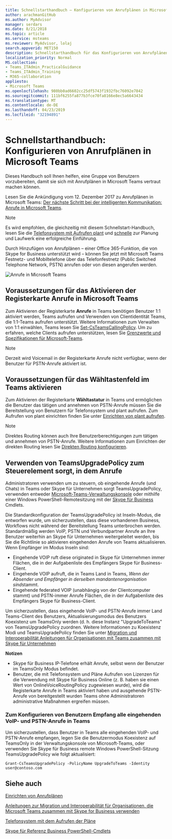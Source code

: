 ```yaml
---
title: Schnellstarthandbuch – Konfigurieren von Anrufplänen in Microsoft Teams
author: arachmanGitHub
ms.author: MyAdvisor
manager: serdars
ms.date: 8/21/2018
ms.topic: article
ms.service: msteams
ms.reviewer: MyAdvisor, lolaj
search.appverid: MET150
description: Schnellstarthandbuch für das Konfigurieren von Anrufplänen in Microsoft Teams
localization_priority: Normal
MS.collection:
- Teams_ITAdmin_PracticalGuidance
- Teams_ITAdmin_Training
- M365-collaboration
appliesto:
- Microsoft Teams
ms.openlocfilehash: 980bb0ad6602cc25df5743f1932fbc76092e7842
ms.sourcegitcommit: 111bf6255fa877b3fce70fa8166e8ec5a6643434
ms.translationtype: MT
ms.contentlocale: de-DE
ms.lasthandoff: 04/23/2019
ms.locfileid: "32194891"
---
```

<a name="quick-start-guide-configuring-calling-plans-in-microsoft-teams"></a>Schnellstarthandbuch: Konfigurieren von Anrufplänen in Microsoft Teams
==============================================================

Dieses Handbuch soll Ihnen helfen, eine Gruppe von Benutzern vorzubereiten, damit sie sich mit Anrufplänen in Microsoft Teams vertraut machen können.

Lesen Sie die Ankündigung vom 12. Dezember 2017 zu Anrufplänen in Microsoft Teams: [Der nächste Schritt bei der intelligenten Kommunikation: Anrufe in Microsoft Teams](https://aka.ms/ipyqus).

> [!NOTE]
> Es wird empfohlen, die gleichzeitig mit diesem Schnellstart-Handbuch, lesen Sie die [Telefonsystem mit Aufrufen plant](calling-plan-landing-page.md) und [schnelle](https://aka.ms/cloudvoice) zur Planung und Laufwerk eine erfolgreiche Einführung.

Durch Hinzufügen von Anrufplänen – einer Office 365-Funktion, die von Skype for Business unterstützt wird – können Sie jetzt mit Microsoft Teams Festnetz- und Mobiltelefone über das Telefonfestnetz (Public Switched Telephone Network, PSTN) anrufen oder von diesen angerufen werden.

![Anrufe in Microsoft Teams](media/Calling_in_Teams.png)
## <a name="prerequisites-for-enabling-the-calls-tab-in-teams"></a>Voraussetzungen für das Aktivieren der Registerkarte **Anrufe** in Microsoft Teams
Zum Aktivieren der Registerkarte **Anrufe** in Teams benötigen Benutzer 1:1 aktiviert werden, Teams aufrufen und Verwenden von Clientidentität Teams, die 1:1-Teams aufrufen unterstützt. Weitere Informationen zum Verwalten von 1:1 einwählen, Teams lesen Sie [Set-CsTeamsCallingPolicy](https://docs.microsoft.com/powershell/module/skype/set-csteamscallingpolicy?view=skype-ps). Um zu erfahren, welche Clients aufrufen unterstützen, lesen Sie [Grenzwerte und Spezifikationen für Microsoft-Teams](https://docs.microsoft.com/microsoftteams/limits-specifications-teams).

> [!NOTE]
> Derzeit wird Voicemail in der Registerkarte Anrufe nicht verfügbar, wenn der Benutzer für PSTN-Anrufe aktiviert ist. 

## <a name="prerequisites-for-enabling-the-dial-pad-in-teams"></a>Voraussetzungen für das **Wähltastenfeld** im Teams aktivieren
Zum Aktivieren der Registerkarte **Wähltastatur** in Teams und ermöglichen die Benutzer das tätigen und annehmen von PSTN-Anrufe müssen Sie die Bereitstellung von Benutzern für Telefonsystem und plant aufrufen. Zum Aufrufen von plant einrichten finden Sie unter [Einrichten von plant aufrufen](https://docs.microsoft.com/microsoftteams/set-up-calling-plans).

> [!NOTE]
> Direktes Routing können auch Ihre Benutzerberechtigungen zum tätigen und annehmen von PSTN-Anrufe. Weitere Informationen zum Einrichten der direkten Routing lesen Sie [Direkten Routing konfigurieren](https://docs.microsoft.com/microsoftteams/direct-routing-configure).

## <a name="using-teamsupgradepolicy-to-control-where-calls-land"></a>Verwenden von TeamsUpgradePolicy zum Steuerelement sorgt, in dem Anrufe
Administratoren verwenden um zu steuern, ob eingehende Anrufe (und Chats) in Teams oder Skype für Unternehmen sorgt TeamsUpgradePolicy, verwenden entweder [Microsoft-Teams-Verwaltungskonsole](https://aka.ms/teamsadmincenter) oder mithilfe einer Windows PowerShell-Remotesitzung mit der [Skype für Business](https://docs.microsoft.com/powershell/module/skype) Cmdlets.


Die Standardkonfiguration der TeamsUpgradePolicy ist Inseln-Modus, die entworfen wurde, um sicherzustellen, dass diese vorhandenen Business, Workflows nicht während der Bereitstellung Teams unterbrochen werden. Standardmäßig werden VoIP, PSTN und Verbundpartner Anrufe an Ihre Benutzer weiterhin an Skype für Unternehmen weitergeleitet werden, bis Sie die Richtlinie so aktivieren eingehenden Anrufe von Teams aktualisieren.  Wenn Empfänger im Modus Inseln sind:

 - Eingehende VOIP ruft diese originated in Skype für Unternehmen immer Flächen, die in der Aufgabenliste des Empfängers Skype für Business-Client.
 - Eingehende VOIP aufruft, die in Teams Land in Teams, *Wenn der Absender und Empfänger in derselben mandantenorganisation sind*stammt.
 - Eingehende federated VOIP (unabhängig von der Clientcomputer stammt) und PSTN-immer Anrufe Flächen, die in der Aufgabenliste des Empfängers Skype für Business-Client.
 
Um sicherzustellen, dass eingehende VoIP- und PSTN-Anrufe immer Land Teams-Client des Benutzers, Aktualisierungsmodus des Benutzers Koexistenz um TeamsOnly werden (d. h. diese Instanz "UpgradeToTeams" von TeamsUpgradePolicy zuordnen.  Weitere Informationen zu Koexistenz Modi und TeamsUpgradePolicy finden Sie unter [Migration und Interoperabilität Anleitungen für Organisationen mit Teams zusammen mit Skype für Unternehmen](https://docs.microsoft.com/MicrosoftTeams/migration-interop-guidance-for-teams-with-skype)

**Notizen**
 - Skype für Business IP-Telefone erhält Anrufe, selbst wenn der Benutzer im TeamsOnly Modus befindet.  
 - Benutzer, die mit Telefonsystem und Pläne Aufrufen von Lizenzen für die Verwendung mit Skype für Business Online (z. B. haben sie einen Wert von OnlineVoiceRoutingPolicy zugewiesen wurde), wird die Registerkarte Anrufe in Teams aktiviert haben und ausgehende PSTN-Anrufe von bereitgestellt wurden Teams ohne Administratoren administrative Maßnahmen ergreifen müssen.


### <a name="how-to-configure-users-to-receive-all-incoming-voip-and-pstn-calls-in-teams"></a>Zum Konfigurieren von Benutzern Empfang alle eingehenden VoIP- und PSTN-Anrufe in Teams
Um sicherzustellen, dass Benutzer in Teams alle eingehenden VoIP- und PSTN-Anrufe empfangen, legen Sie die Benutzermodus Koexistenz auf TeamsOnly in der Verwaltungskonsole von Microsoft-Teams, oder verwenden Sie Skype für Business remote Windows PowerShell-Sitzung TeamsUpgradePolicy wie folgt aktualisiert:

    Grant-CsTeamsUpgradePolicy -PolicyName UpgradeToTeams -Identity user@contoso.com


## <a name="see-also"></a>Siehe auch
[Einrichten von Anrufplänen](https://docs.microsoft.com/SkypeForBusiness/what-are-calling-plans-in-office-365/set-up-calling-plans)

[Anleitungen zur Migration und Interoperabilität für Organisationen, die Microsoft Teams zusammen mit Skype for Business verwenden](https://docs.microsoft.com/MicrosoftTeams/migration-interop-guidance-for-teams-with-skype)

[Telefonsystem mit dem Aufrufen der Pläne](calling-plan-landing-page.md)

[Skype für Referenz Business PowerShell-Cmdlets](https://docs.microsoft.com/powershell/module/skype)

